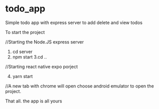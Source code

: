 # todo_app
Simple todo app with express server to add delete and view todos

To start the project

//Starting the Node.JS express server

1. cd server
2. npm start
3.cd ..

//Starting react native expo porject

4. yarn start 

//A new tab with chrome will open choose android emulator to open the project.

That all. the app is all yours

